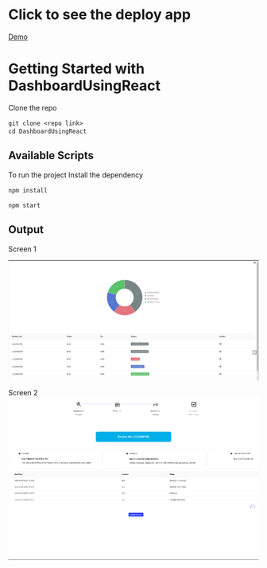 # Click to see the deploy app
[Demo](https://logisticsdashboard-fc616.web.app/)

# Getting Started with DashboardUsingReact

Clone the repo
```
git clone <repo link>
cd DashboardUsingReact
```

## Available Scripts

To run the project
Install the dependency
```
npm install
```
```
npm start
```
## Output
Screen 1

![React Logo](./docs/run/pie-table.png)

Screen 2
![order page](./docs/run/order-page.png)